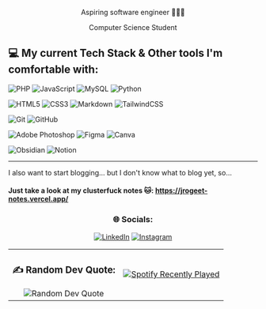 <div align="center">
  <p>Aspiring software engineer 🧑🏻‍💻</p>
  <p>Computer Science Student</p>
</div>

## 💻 My current Tech Stack & Other tools I'm comfortable with:
![PHP](https://img.shields.io/badge/PHP-%23777BB4.svg?style=flat-square&logo=php&logoColor=white) 
![JavaScript](https://img.shields.io/badge/Javascript-%23323330.svg?style=flat-square&logo=javascript&logoColor=%23F7DF1E) 
![MySQL](https://img.shields.io/badge/MySQL-4479A1.svg?style=flat-square&logo=mysql&logoColor=white) 
![Python](https://img.shields.io/badge/Python-3670A0?style=flat-square&logo=python&logoColor=ffdd54) 

![HTML5](https://img.shields.io/badge/HTML5-%23E34F26.svg?style=flat-square&logo=html5&logoColor=white) 
![CSS3](https://img.shields.io/badge/CSS3-%231572B6.svg?style=flat-square&logo=css3&logoColor=white) 
![Markdown](https://img.shields.io/badge/Markdown-%23000000.svg?style=flat-square&logo=markdown&logoColor=white) 
![TailwindCSS](https://img.shields.io/badge/TailwindCSS-%2338B2AC.svg?style=flat-square&logo=tailwind-css&logoColor=white) 

![Git](https://img.shields.io/badge/Git-%23F05033.svg?style=flat-square&logo=git&logoColor=white) 
![GitHub](https://img.shields.io/badge/Github-%23121011.svg?style=flat-square&logo=github&logoColor=white) 

![Adobe Photoshop](https://img.shields.io/badge/Adobe%20Photoshop-%2331A8FF.svg?style=flat-square&logo=adobe%20photoshop&logoColor=white) 
![Figma](https://img.shields.io/badge/Figma-%23F24E1E.svg?style=flat-square&logo=figma&logoColor=white) 
![Canva](https://img.shields.io/badge/Canva-%2300C4CC.svg?style=flat-square&logo=Canva&logoColor=white) 

![Obsidian](https://img.shields.io/badge/Obsidian-%23483699.svg?style=flat-square&logo=obsidian&logoColor=white) 
![Notion](https://img.shields.io/badge/Notion-%23000000.svg?style=flat-square&logo=notion&logoColor=white)

---

I also want to start blogging... but I don't know what to blog yet, so...
#### Just take a look at my clusterfuck notes 🐱: https://jrogeet-notes.vercel.app/

<div align="center">

### 🌐 Socials:

[![LinkedIn](https://img.shields.io/badge/LinkedIn-%230077B5.svg?logo=linkedin&logoColor=white)](https://linkedin.com/in/jrogeet) 
[![Instagram](https://img.shields.io/badge/Instagram-%23E4405F.svg?logo=Instagram&logoColor=white)](https://instagram.com/ruhzhee)

</div>


<table align="center">
  <tr>
    <td align="center">
      <h3>✍️ Random Dev Quote:</h3>
      <img src="https://quotes-github-readme.vercel.app/api?type=vertical&theme=nord" alt="Random Dev Quote">
    </td>
    <td>
      <a href="https://open.spotify.com/user/6f7dpi6e7mpzkc61ue85eimxh">
        <img src="https://spotify-recently-played-readme.vercel.app/api?user=6f7dpi6e7mpzkc61ue85eimxh" alt="Spotify Recently Played">
      </a>
    </td>
  </tr>
</table>



